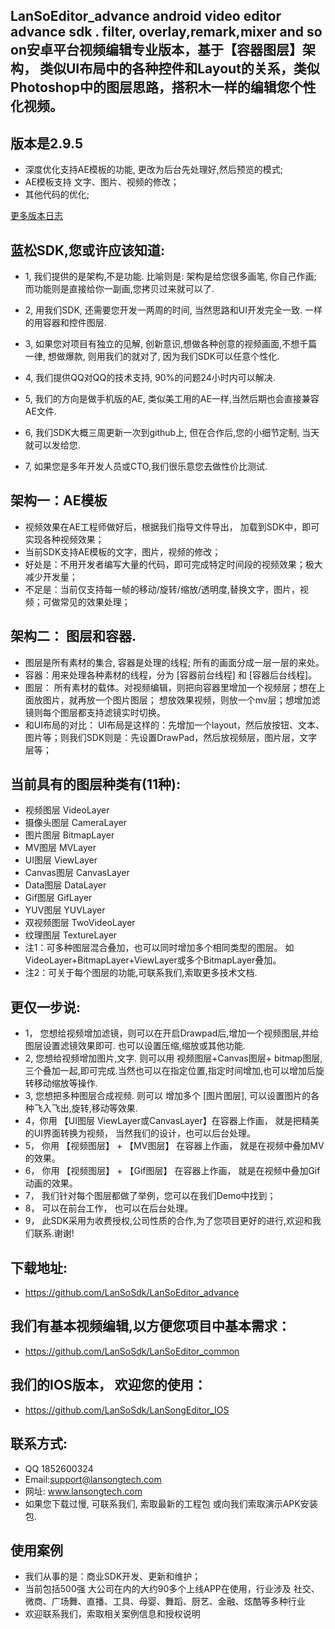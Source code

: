 ## LanSoEditor_advance android  video editor  advance sdk . filter, overlay,remark,mixer and so on安卓平台视频编辑专业版本，基于【容器图层】架构， 类似UI布局中的各种控件和Layout的关系，类似Photoshop中的图层思路，搭积木一样的编辑您个性化视频。
## 版本是2.9.5
*  深度优化支持AE模板的功能, 更改为后台先处理好,然后预览的模式;
*   AE模板支持 文字、图片、视频的修改；
*  其他代码的优化;


[更多版本日志](https://github.com/LanSoSdk/LanSoEditor_advance/blob/master/%E7%89%88%E6%9C%AC%E8%AF%B4%E6%98%8E.md)

## 蓝松SDK,您或许应该知道:
* 1,  我们提供的是架构,不是功能. 
			比喻则是: 架构是给您很多画笔, 你自己作画;    而功能则是直接给你一副画,您拷贝过来就可以了.

* 2, 用我们SDK, 还需要您开发一两周的时间, 当然思路和UI开发完全一致. 一样的用容器和控件图层.
* 3, 如果您对项目有独立的见解, 创新意识,想做各种创意的视频画面,不想千篇一律,  想做爆款, 则用我们的就对了, 因为我们SDK可以任意个性化.
* 4, 我们提供QQ对QQ的技术支持, 90%的问题24小时内可以解决. 
* 5, 我们的方向是做手机版的AE, 类似美工用的AE一样,当然后期也会直接兼容AE文件.
* 6, 我们SDK大概三周更新一次到github上, 但在合作后,您的小细节定制, 当天就可以发给您.
* 7, 如果您是多年开发人员或CTO,我们很乐意您去做性价比测试.



## 架构一：AE模板
*   视频效果在AE工程师做好后，根据我们指导文件导出， 加载到SDK中，即可实现各种视频效果；
*   当前SDK支持AE模板的文字，图片，视频的修改；
*   好处是：不用开发者编写大量的代码，即可完成特定时间段的视频效果；极大减少开发量；
*   不足是：当前仅支持每一帧的移动/旋转/缩放/透明度,替换文字，图片，视频；可做常见的效果处理；

## 架构二： 图层和容器.  
*   图层是所有素材的集合, 容器是处理的线程; 所有的画面分成一层一层的来处。
*   容器：用来处理各种素材的线程，分为 [容器前台线程] 和 [容器后台线程]。
*   图层： 所有素材的载体。对视频编辑，则把向容器里增加一个视频层；想在上面放图片，就再放一个图片图层； 想放效果视频，则放一个mv层；想增加滤镜则每个图层都支持滤镜实时切换。
*   和UI布局的对比： UI布局是这样的：先增加一个layout，然后放按钮、文本、图片等；则我们SDK则是：先设置DrawPad，然后放视频层，图片层，文字层等；

## 当前具有的图层种类有(11种):
*  视频图层     VideoLayer
*  摄像头图层   CameraLayer
*  图片图层     BitmapLayer
*  MV图层       MVLayer
*  UI图层       ViewLayer
*  Canvas图层   CanvasLayer
*  Data图层     DataLayer
*  Gif图层      GifLayer
*  YUV图层      YUVLayer
*  双视频图层   TwoVideoLayer
*  纹理图层     TextureLayer
*  注1：可多种图层混合叠加，也可以同时增加多个相同类型的图层。 如VideoLayer+BitmapLayer+ViewLayer或多个BitmapLayer叠加。
*  注2：可关于每个图层的功能,可联系我们,索取更多技术文档.
			

## 更仅一步说:
*	1， 您想给视频增加滤镜，则可以在开启Drawpad后,增加一个视频图层,并给图层设置滤镜效果即可. 也可以设置压缩,缩放或其他功能.
* 2,  您想给视频增加图片,文字. 则可以用 视频图层+Canvas图层+ bitmap图层,三个叠加一起,即可完成.当然也可以在指定位置,指定时间增加,也可以增加后旋转移动缩放等操作.
* 3, 您想把多种图层合成视频. 则可以 增加多个 [图片图层], 可以设置图片的各种飞入飞出,旋转,移动等效果.
*	4，你用 【UI图层  ViewLayer或CanvasLayer】在容器上作画， 就是把精美的UI界面转换为视频， 当然我们的设计，也可以后台处理。
* 5， 你用  【视频图层】 + 【MV图层】 在容器上作画， 就是在视频中叠加MV的效果。
* 6， 你用  【视频图层】 + 【Gif图层】 在容器上作画， 就是在视频中叠加Gif动画的效果。
* 7， 我们针对每个图层都做了举例，您可以在我们Demo中找到；
* 8， 可以在前台工作， 也可以在后台处理。
* 9， 此SDK采用为收费授权,公司性质的合作,为了您项目更好的进行,欢迎和我们联系.谢谢!


## 下载地址: 
*  https://github.com/LanSoSdk/LanSoEditor_advance

## 我们有基本视频编辑,以方便您项目中基本需求：
*	https://github.com/LanSoSdk/LanSoEditor_common

## 我们的IOS版本， 欢迎您的使用：
*	https://github.com/LanSoSdk/LanSongEditor_IOS

## 联系方式:
*   QQ 1852600324 
*   Email:support@lansongtech.com
*   网址: www.lansongtech.com
*  如果您下载过慢, 可联系我们, 索取最新的工程包 或向我们索取演示APK安装包.

## 使用案例
*   我们从事的是：商业SDK开发、更新和维护；
*   当前包括500强 大公司在内的大约90多个上线APP在使用，行业涉及 社交、微商、广场舞、直播、工具、母婴、舞蹈、厨艺、金融、炫酷等多种行业
*   欢迎联系我们，索取相关案例信息和授权说明
